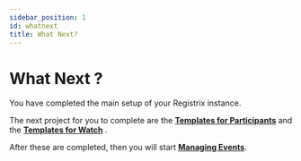 ```yaml
---
sidebar_position: 1
id: whatnext
title: What Next?
---
```


# What Next ?

You have completed the main setup of your Registrix instance.

The next project for you to complete are the **[Templates for Participants](/tutorial-templates/participant/design)** and the **[Templates for Watch](/tutorial-templates/watch/design)** .

After these are completed, then you will start **[Managing Events](/tutorial-events/overview)**.

